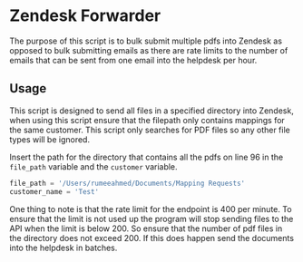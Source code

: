 # Zendesk Forwarder

The purpose of this script is to bulk submit multiple pdfs into Zendesk as opposed to bulk submitting emails 
as there are rate limits to the number of emails that can be sent from one email into the helpdesk per hour.

## Usage
This script is designed to send all files in a specified directory into Zendesk, when using this script ensure 
that the filepath only contains mappings for the same customer. This script only searches for PDF files so
any other file types will be ignored.

Insert the path for the directory that contains all the pdfs on line 96 in the `file_path` variable and the `customer`
variable.
```python
file_path = '/Users/rumeeahmed/Documents/Mapping Requests'
customer_name = 'Test'
```
One thing to note is that the rate limit for the endpoint is 400 per minute. To ensure that the limit is not used up 
the program will stop sending files to the API when the limit is below 200. So ensure that the number of pdf files in 
the directory does not exceed 200. If this does happen send the documents into the helpdesk in batches.